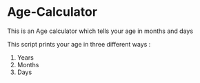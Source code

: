 # Age-Calculator
This is an Age calculator which tells your age in months and days

This script prints your age in three different ways : 
1. Years
2. Months
3. Days
